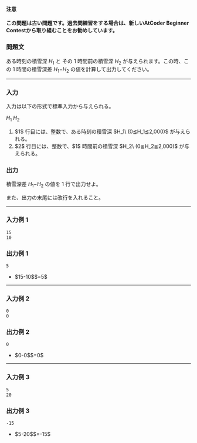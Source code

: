 <div>

<div>

#### **注意**

<p>
<b>
この問題は古い問題です。過去問練習をする場合は、新しいAtCoder Beginner Contestから取り組むことをお勧めしています。</b>
</p>

### **問題文**

<section>

ある時刻の積雪深 $H_1$ と その $1$ 時間前の積雪深 $H_2$ が与えられます。この時、この $1$ 時間の積雪深差 $H_1$$-$$H_2$ の値を計算して出力してください。

</section>
</div>

---

<div>
<div>

### **入力**

<section>

入力は以下の形式で標準入力から与えられる。

<div>

$H_1$
$H_2$

</div>

<ol>
<li>
$1$ 行目には、整数で、ある時刻の積雪深 $H_1\ (0≦H_1≦2,000)$ が与えられる。</li>
<li>
$2$ 行目には、整数で、$1$ 時間前の積雪深 $H_2\ (0≦H_2≦2,000)$ が与えられる。</li>
</ol>
</section>
</div>
<div>

### **出力**

<section>

積雪深差 $H_1$$-$$H_2$ の値を $1$ 行で出力せよ。

また、出力の末尾には改行を入れること。
</section>
</div>
</div>

---

<div>

### **入力例 1**

<section>

```
15
10
```

</section>
</div>
<div>

### **出力例 1**

<section>

```
5
```

<ul>
<li>
$15-10$$=5$</li>
</ul>
</section>
</div>

---

<div>

### **入力例 2**

<section>

```
0
0
```

</section>
</div>
<div>

### **出力例 2**

<section>

```
0
```

<ul>
<li>
$0-0$$=0$</li>
</ul>
</section>
</div>

---

<div>

### **入力例 3**

<section>

```
5
20
```

</section>
</div>
<div>

### **出力例 3**

<section>

```
-15
```

<ul>
<li>
$5-20$$=-15$</li>
</ul>
</section>
</div>

</div>
